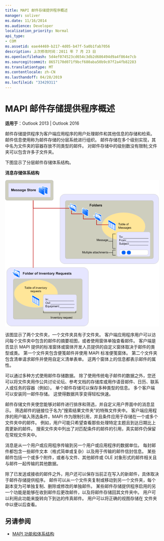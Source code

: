 ```yaml
---
title: MAPI 邮件存储提供程序概述
manager: soliver
ms.date: 11/16/2014
ms.audience: Developer
localization_priority: Normal
api_type:
- COM
ms.assetid: eae44469-b217-4d05-b47f-5a0b1fab7056
description: 上次修改时间：2011 年 7 月 23 日
ms.openlocfilehash: 5d4ef074523cd654c3db2d686494d9a4f864e7cb
ms.sourcegitcommit: 8657170d071f9bcf680aba50b9c07f2a4fb82283
ms.translationtype: MT
ms.contentlocale: zh-CN
ms.lasthandoff: 04/28/2019
ms.locfileid: "33429311"
---
```

# <a name="mapi-message-store-provider-overview"></a>MAPI 邮件存储提供程序概述
  
**适用于**：Outlook 2013 | Outlook 2016 
  
邮件存储提供程序为客户端应用程序的用户处理邮件和其他信息的存储和检索。 邮件信息使用称为邮件存储的分层系统进行组织。 邮件存储在多个级别实现，其中名为文件夹的容器存放不同类型的邮件。 对邮件存储中的级别数没有限制;文件夹可以包含许多子文件夹。 
  
下图显示了分层邮件存储体系结构。
  
**消息存储体系结构**
  
![邮件存储体系结构](media/amapi_03.gif "邮件存储体系结构")
  
该图显示了两个文件夹，一个文件夹具有子文件夹。 客户端应用程序用户可以访问每个文件夹中包含的邮件的摘要视图，或者使用窗体单独查看邮件。 客户端是否显示 MAPI 提供的标准窗体或窗体开发人员提供的自定义窗体取决于邮件的类型或类。 第一个文件夹包含便笺邮件并使用 MAPI 标准便笺窗体。 第二个文件夹包含清单请求邮件并使用自定义清单表单。 这两个窗体上的信息都表示邮件的属性。
  
可以通过多种方式使用邮件存储数据。 除了使用传统电子邮件的数据之外，您还可以将文件夹用作公共讨论论坛、参考文档的存储库或用作语音邮件、日历、联系人或任务的容器（例如）。 单个邮件存储可以保存多种类型的信息。 多个客户端可以安装同一邮件存储。 这使得数据共享变得轻松快速。 
  
邮件存储文件夹使您能够对邮件进行排序和筛选，并自定义用户界面中的消息显示。 筛选邮件的链接位于名为"搜索结果文件夹"的特殊文件夹中。 客户端应用程序的用户输入筛选条件，MAPI 作为限制引用，并且条件应用于存储在一个或多个文件夹中的邮件。 例如，用户可能只希望查看那些处理特定主题且到达日期比上周更新的邮件。 搜索文件夹中列出了对匹配条件的邮件的引用，真实邮件仍保留在常规文件夹中。
  
消息是从一个用户或应用程序传输到另一个用户或应用程序的数据单位。 每封邮件都包含一些邮件文本（格式简单或复杂）以及用于传输的邮件信封信息。 某些邮件包括一个或多个附件，或者与文件、其他邮件或 OLE 对象形式的邮件相关且与邮件一起传输的其他数据。 
  
除了已发送或接收的邮件之外，用户还可以保存当前正在写入的新邮件，具体取决于邮件存储提供程序。 邮件可以从一个文件夹复制或移动到另一个文件夹，每个副本变为可单独复制、删除或修改的单独邮件。 某些邮件存储提供程序启用的另一个功能是能够在收到邮件后更改邮件，以及将邮件存储回其文件夹中。 用户可以利用此功能来旋转向下到达的传真邮件。 用户可以将正确的视图存储在 文件夹中以便以后查看。 
  
## <a name="see-also"></a>另请参阅

- [MAPI 功能和体系结构](mapi-features-and-architecture.md)

